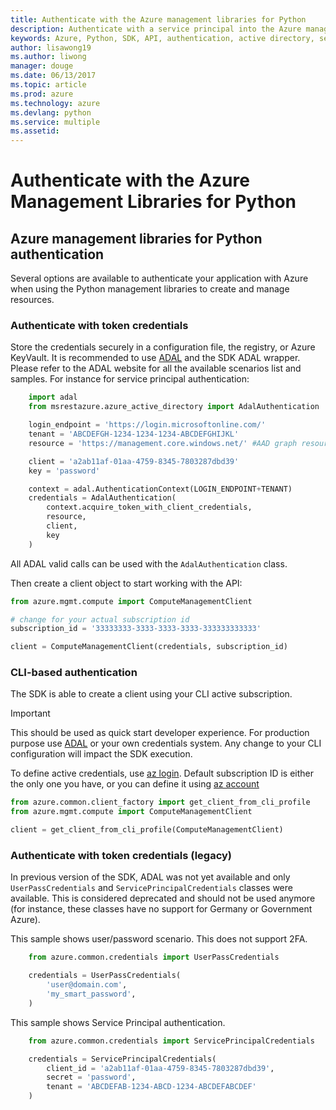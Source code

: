 ```yaml
---
title: Authenticate with the Azure management libraries for Python
description: Authenticate with a service principal into the Azure management libraries for Python
keywords: Azure, Python, SDK, API, authentication, active directory, service principal
author: lisawong19
ms.author: liwong
manager: douge
ms.date: 06/13/2017
ms.topic: article
ms.prod: azure
ms.technology: azure
ms.devlang: python
ms.service: multiple
ms.assetid: 
---
```


# Authenticate with the Azure Management Libraries for Python

## <a name="mgmt-auth"></a>Azure management libraries for Python authentication

Several options are available to authenticate your application with Azure when using the Python management libraries to create and manage resources.

### Authenticate with token credentials

Store the credentials securely in a configuration file, the registry, or Azure KeyVault. It is recommended to use [ADAL](https://github.com/AzureAD/azure-activedirectory-library-for-python)
and the SDK ADAL wrapper. Please refer to the ADAL website for all the available scenarios
list and samples. For instance for service principal authentication:

```python
    import adal
    from msrestazure.azure_active_directory import AdalAuthentication

    login_endpoint = 'https://login.microsoftonline.com/'
    tenant = 'ABCDEFGH-1234-1234-1234-ABCDEFGHIJKL'
    resource = 'https://management.core.windows.net/' #AAD graph resource

    client = 'a2ab11af-01aa-4759-8345-7803287dbd39'
    key = 'password'

    context = adal.AuthenticationContext(LOGIN_ENDPOINT+TENANT)
    credentials = AdalAuthentication(
        context.acquire_token_with_client_credentials,
        resource,
        client,
        key
    )
```

All ADAL valid calls can be used with the `AdalAuthentication` class.

Then create a client object to start working with the API:

```python
from azure.mgmt.compute import ComputeManagementClient

# change for your actual subscription id
subscription_id = '33333333-3333-3333-3333-333333333333'

client = ComputeManagementClient(credentials, subscription_id)
```

### CLI-based authentication

The SDK is able to create a client using your CLI active subscription.

> [!IMPORTANT]
> This should be used as quick start developer experience. For production purpose use 
> [ADAL](#authenticate-with-token-credentials) or your own credentials system.
> Any change to your CLI configuration will impact the SDK execution.

To define active credentials, use [az login](https://docs.microsoft.com/cli/azure/authenticate-azure-cli).
Default subscription ID is either the only one you have, or you can define it using 
[az account](https://docs.microsoft.com/cli/azure/manage-azure-subscriptions-azure-cli)

```python
from azure.common.client_factory import get_client_from_cli_profile
from azure.mgmt.compute import ComputeManagementClient

client = get_client_from_cli_profile(ComputeManagementClient)
```

### Authenticate with token credentials (legacy)

In previous version of the SDK, ADAL was not yet available and only `UserPassCredentials` and `ServicePrincipalCredentials` classes were available. This is considered deprecated and should not be used anymore (for instance, these classes have no support for 
Germany or Government Azure).

This sample shows user/password scenario. This does not support 2FA.

```python
    from azure.common.credentials import UserPassCredentials

    credentials = UserPassCredentials(
        'user@domain.com',
        'my_smart_password',
    )
```

This sample shows Service Principal authentication.

```python
    from azure.common.credentials import ServicePrincipalCredentials

    credentials = ServicePrincipalCredentials(
        client_id = 'a2ab11af-01aa-4759-8345-7803287dbd39',
        secret = 'password',
        tenant = 'ABCDEFAB-1234-ABCD-1234-ABCDEFABCDEF'
    )
```